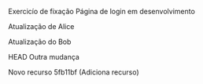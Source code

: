 Exercicío de fixação
Página de login em desenvolvimento

Atualização de Alice

Atualização do Bob

 HEAD
Outra mudança

Novo recurso
 5fb11bf (Adiciona recurso)
